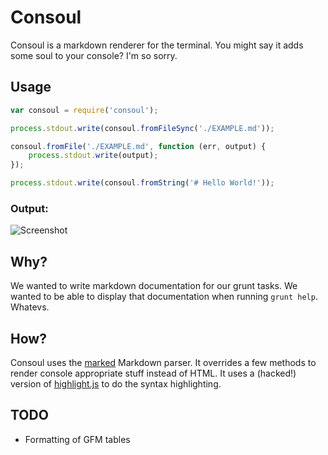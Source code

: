 # Consoul

Consoul is a markdown renderer for the terminal. You might say it adds some soul to your console? I'm so sorry.

## Usage

```javascript
var consoul = require('consoul');

process.stdout.write(consoul.fromFileSync('./EXAMPLE.md'));

consoul.fromFile('./EXAMPLE.md', function (err, output) {
	process.stdout.write(output);
});

process.stdout.write(consoul.fromString('# Hello World!'));
```

### Output:

![Screenshot](http://grimhappy.com/i/b13fcd7.png)

## Why?

We wanted to write markdown documentation for our grunt tasks. We wanted to be able to display that documentation when running `grunt help`. Whatevs.

## How?

Consoul uses the [marked](https://github.com/chjj/marked) Markdown parser. It overrides a few methods to render console appropriate stuff instead of HTML. It uses a (hacked!) version of [highlight.js](https://github.com/isagalaev/highlight.js) to do the syntax highlighting.

## TODO

* Formatting of GFM tables
